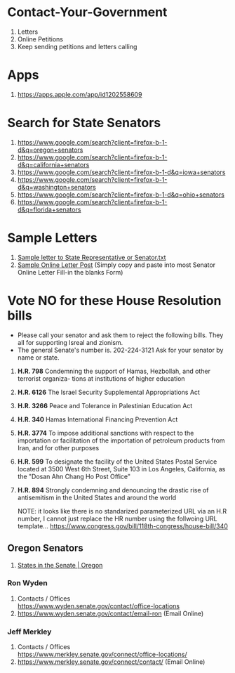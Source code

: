 # Contact-Your-Government

1. Letters
2. Online Petitions
3. Keep sending petitions and letters calling

# Apps
1. https://apps.apple.com/app/id1202558609


# Search for State Senators
1. https://www.google.com/search?client=firefox-b-1-d&q=oregon+senators
2. https://www.google.com/search?client=firefox-b-1-d&q=california+senators
3. https://www.google.com/search?client=firefox-b-1-d&q=iowa+senators
4. https://www.google.com/search?client=firefox-b-1-d&q=washington+senators
5. https://www.google.com/search?client=firefox-b-1-d&q=ohio+senators
6. https://www.google.com/search?client=firefox-b-1-d&q=florida+senators

# Sample Letters
1. [Sample letter to State Representative or Senator.txt](./Sample%20letter%20to%20State%20Representative%20or%20Senator.txt)
2. [Sample Online Letter Post](./Sample%20Online%20Letter%20Post.txt)  (Simply copy and paste into most Senator Online Letter Fill-in the blanks Form) 

# Vote NO for these House Resolution bills
* Please call your senator and ask them to reject the following bills.  They all for supporting Isreal and zionism.
* The general Senate's number is.
202-224-3121
Ask for your senator by name or state.

1. **H.R. 798** Condemning the support of Hamas, Hezbollah, and other terrorist organiza-
tions at institutions of higher education
2. **H.R. 6126** 
The Israel Security Supplemental Appropriations Act
3. **H.R. 3266** 
Peace and Tolerance in Palestinian Education Act
4. **H.R. 340** 
Hamas International Financing Prevention Act
5. **H.R. 3774** To impose additional sanctions with respect to the importation or facilitation
of the importation of petroleum products from Iran, and for other purposes
6. **H.R. 599** 
To designate the facility of the United States Postal Service located at 3500 West 6th Street, Suite 103 in Los Angeles, California, as the "Dosan Ahn Chang Ho Post Office"
7. **H.R. 894** 
Strongly condemning and denouncing the drastic rise of antisemitism in the United States and around the world

   NOTE: it looks like there is no standarized parameterized URL via an H.R number, I cannot just replace the HR number using the follwoing URL template...
https://www.congress.gov/bill/118th-congress/house-bill/340

<h2>Oregon Senators</h2>
<ol>
	<li>
	<a jsname="UWckNb" data-jsarwt="1" data-usg="AOvVaw37NpZ253Yhx9MSHXoTZzqt" data-ved="2ahUKEwiE38ag-P6CAxWqIjQIHRlCAIsQFnoECCoQAQ" data-ctbtn="0" data-jrwt="1" data-cthref="chrome://browser/url?sa=t&rct=j&q=&esrc=s&source=web&cd=&ved=2ahUKEwiE38ag-P6CAxWqIjQIHRlCAIsQFnoECCoQAQ&url=https%3A%2F%2Fwww.senate.gov%2Fstates%2FOR%2Fintro.htm&usg=AOvVaw37NpZ253Yhx9MSHXoTZzqt&opi=89978449" href="https://www.google.com/url?sa=t&rct=j&q=&esrc=s&source=web&cd=&ved=2ahUKEwiE38ag-P6CAxWqIjQIHRlCAIsQFnoECCoQAQ&url=https%3A%2F%2Fwww.senate.gov%2Fstates%2FOR%2Fintro.htm&usg=AOvVaw37NpZ253Yhx9MSHXoTZzqt&opi=89978449">
	States in the Senate | Oregon<span jscontroller="msmzHf" jsaction="rcuQ6b:npT2md;PYDNKe:bLV6Bd;mLt3mc"></span></a></li>
</ol>
<h3>Ron Wyden</h3>
<ol>
	<li>Contacts / Offices<br>
	<a href="https://www.wyden.senate.gov/contact/office-locations">
	https://www.wyden.senate.gov/contact/office-locations</a></li>
	<li><a href="https://www.wyden.senate.gov/contact/email-ron">
	https://www.wyden.senate.gov/contact/email-ron</a> (Email Online)</li>
</ol>
<h3>Jeff Merkley</h3>
<ol>
	<li>Contacts / Offices<br>
	<a href="https://www.merkley.senate.gov/connect/office-locations/">
	https://www.merkley.senate.gov/connect/office-locations/</a> </li>
	<li><a href="https://www.merkley.senate.gov/connect/contact/">
	https://www.merkley.senate.gov/connect/contact/</a> (Email Online)</li>
</ol>

